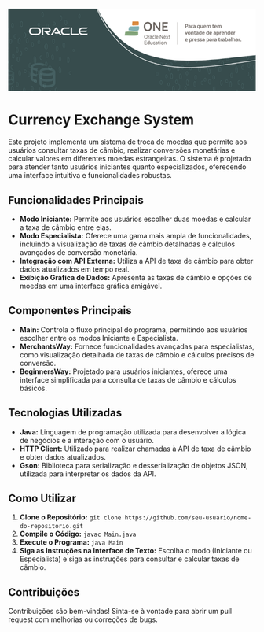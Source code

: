 <p align="center">
  <img src="./src/assets/Template+ONE+Aluno+Back+END_PT+v3.png" alt="ONE BANNER">
</p>

# Currency Exchange System

Este projeto implementa um sistema de troca de moedas que permite aos usuários consultar taxas de câmbio, realizar conversões monetárias e calcular valores em diferentes moedas estrangeiras. O sistema é projetado para atender tanto usuários iniciantes quanto especializados, oferecendo uma interface intuitiva e funcionalidades robustas.

## Funcionalidades Principais

- **Modo Iniciante:** Permite aos usuários escolher duas moedas e calcular a taxa de câmbio entre elas.
- **Modo Especialista:** Oferece uma gama mais ampla de funcionalidades, incluindo a visualização de taxas de câmbio detalhadas e cálculos avançados de conversão monetária.
- **Integração com API Externa:** Utiliza a API de taxa de câmbio para obter dados atualizados em tempo real.
- **Exibição Gráfica de Dados:** Apresenta as taxas de câmbio e opções de moedas em uma interface gráfica amigável.

## Componentes Principais

- **Main:** Controla o fluxo principal do programa, permitindo aos usuários escolher entre os modos Iniciante e Especialista.
- **MerchantsWay:** Fornece funcionalidades avançadas para especialistas, como visualização detalhada de taxas de câmbio e cálculos precisos de conversão.
- **BeginnersWay:** Projetado para usuários iniciantes, oferece uma interface simplificada para consulta de taxas de câmbio e cálculos básicos.

## Tecnologias Utilizadas

- **Java:** Linguagem de programação utilizada para desenvolver a lógica de negócios e a interação com o usuário.
- **HTTP Client:** Utilizado para realizar chamadas à API de taxa de câmbio e obter dados atualizados.
- **Gson:** Biblioteca para serialização e desserialização de objetos JSON, utilizada para interpretar os dados da API.

## Como Utilizar

1. **Clone o Repositório:** `git clone https://github.com/seu-usuario/nome-do-repositorio.git`
2. **Compile o Código:** `javac Main.java`
3. **Execute o Programa:** `java Main`
4. **Siga as Instruções na Interface de Texto:** Escolha o modo (Iniciante ou Especialista) e siga as instruções para consultar e calcular taxas de câmbio.

## Contribuições

Contribuições são bem-vindas! Sinta-se à vontade para abrir um pull request com melhorias ou correções de bugs.


